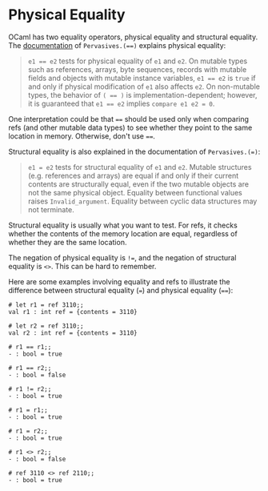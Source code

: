 # Physical Equality

OCaml has two equality operators, physical equality and structural 
equality.  The [documentation][pervasives] of `Pervasives.(==)` explains physical equality:

> `e1 == e2` tests for physical equality of `e1` and `e2`. On mutable types such as 
> references, arrays, byte sequences, records with mutable fields and objects with 
> mutable instance variables, `e1 == e2` is `true` if and only if physical modification 
> of `e1` also affects `e2`. On non-mutable types, the behavior of `( == )` is 
> implementation-dependent; however, it is guaranteed that `e1 == e2` implies 
> `compare e1 e2 = 0`.

[pervasives]: http://caml.inria.fr/pub/docs/manual-ocaml/libref/Pervasives.html

One interpretation could be that `==` should be used only when comparing refs
(and other mutable data types) to see whether they point to the same location in 
memory.  Otherwise, don't use `==`.

Structural equality is also explained in the documentation of `Pervasives.(=)`:

> `e1 = e2` tests for structural equality of `e1` and `e2`. Mutable structures 
> (e.g. references and arrays) are equal if and only if their current contents 
> are structurally equal, even if the two mutable objects are not the same 
> physical object. Equality between functional values raises `Invalid_argument`. 
> Equality between cyclic data structures may not terminate.

Structural equality is usually what you want to test.  For refs, it checks whether
the contents of the memory location are equal, regardless of whether they are the
same location.

The negation of physical equality is `!=`, and the negation of structural
equality is `<>`.  This can be hard to remember.

Here are some examples involving equality and refs to illustrate the difference
between structural equality (`=`) and physical equality (`==`):
```
# let r1 = ref 3110;;
val r1 : int ref = {contents = 3110}

# let r2 = ref 3110;;
val r2 : int ref = {contents = 3110}

# r1 == r1;;
- : bool = true

# r1 == r2;;
- : bool = false

# r1 != r2;;
- : bool = true

# r1 = r1;;
- : bool = true

# r1 = r2;;
- : bool = true

# r1 <> r2;;
- : bool = false

# ref 3110 <> ref 2110;;
- : bool = true
```
